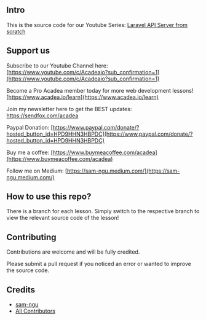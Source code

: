 ## Intro

This is the source code for our Youtube Series: [Laravel API Server from scratch](https://www.youtube.com/playlist?list=PLSfH3ojgWsQosqpQUc28yP9jJZXrEylJY)

## Support us

Subscribe to our Youtube Channel here: [https://www.youtube.com/c/Acadeaio?sub_confirmation=1](https://www.youtube.com/c/Acadeaio?sub_confirmation=1) 

Become a Pro Acadea member today for more web development lessons! [https://www.acadea.io/learn](https://www.acadea.io/learn) 

Join my newsletter here to get the BEST updates: https://sendfox.com/acadea

Paypal Donation: [https://www.paypal.com/donate/?hosted_button_id=HPD9HHN3HBPDC](https://www.paypal.com/donate/?hosted_button_id=HPD9HHN3HBPDC)

Buy me a coffee: [https://www.buymeacoffee.com/acadea](https://www.buymeacoffee.com/acadea)

Follow me on Medium: [https://sam-ngu.medium.com/](https://sam-ngu.medium.com/)

## How to use this repo?
There is a branch for each lesson. Simply switch to the respective branch to view the relevant source code of the lesson! 

## Contributing

Contributions are welcome and will be fully credited.

Please submit a pull request if you noticed an error or wanted to improve the source code.


## Credits

- [sam-ngu](https://github.com/sam-ngu)
- [All Contributors](../../contributors)